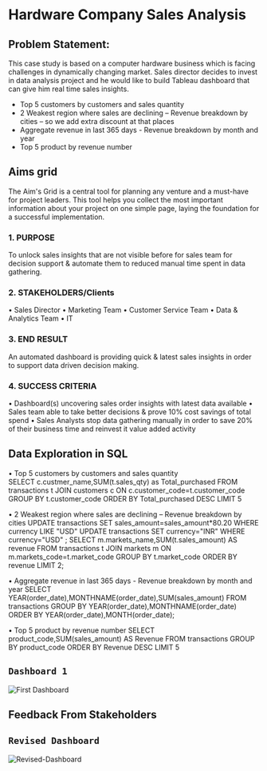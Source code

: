 # Hardware Company Sales Analysis

## Problem Statement:
This case study is based on a computer hardware business which is facing challenges in dynamically changing market. Sales director decides to invest in data analysis project and he would like to build Tableau dashboard that can give him real time sales insights.
-	Top 5 customers by customers and sales quantity 
-	2 Weakest region where sales are declining – Revenue  breakdown by cities – so we add extra discount at that places
-	Aggregate revenue in last 365 days - Revenue  breakdown by month and year 
-	Top 5 product by revenue number

## Aims grid
The Aim's Grid is a central tool for planning any venture and a must-have for project leaders. This tool helps you collect the most important information about your project on one simple page, laying the foundation for a successful implementation.

### 1. PURPOSE
To unlock sales insights that are not visible before for sales team for decision support & automate them to reduced manual time spent in data gathering.

### 2. STAKEHOLDERS/Clients
•	Sales Director
•	Marketing Team
•	Customer Service Team
•	Data & Analytics Team
•	IT

### 3. END RESULT
An automated dashboard is providing quick & latest sales insights in order to support data driven decision making. 

### 4. SUCCESS CRITERIA
•	Dashboard(s) uncovering sales order insights with latest data available
•	Sales team able to take better decisions & prove 10% cost savings of total spend
•	Sales Analysts stop data gathering manually in order to save 20% of their business time and reinvest it value added activity



## Data Exploration in SQL

•	Top 5 customers by customers and sales quantity  
SELECT c.custmer_name,SUM(t.sales_qty) as Total_purchased FROM transactions t JOIN customers c ON c.customer_code=t.customer_code GROUP BY t.customer_code ORDER BY Total_purchased DESC LIMIT 5

•	2 Weakest region where sales are declining – Revenue  breakdown by cities
UPDATE transactions  SET sales_amount=sales_amount*80.20   WHERE currency LIKE "USD"
UPDATE transactions SET currency="INR" WHERE currency="USD" ;
SELECT m.markets_name,SUM(t.sales_amount) AS revenue FROM transactions t JOIN markets m ON m.markets_code=t.market_code  GROUP BY t.market_code ORDER BY revenue LIMIT 2;


•	Aggregate revenue in last 365 days - Revenue  breakdown by month and year 
SELECT YEAR(order_date),MONTHNAME(order_date),SUM(sales_amount) FROM transactions GROUP BY YEAR(order_date),MONTHNAME(order_date) ORDER BY YEAR(order_date),MONTH(order_date); 

•	Top 5 product by revenue number
SELECT product_code,SUM(sales_amount) AS Revenue FROM transactions GROUP BY product_code ORDER BY Revenue DESC LIMIT 5





## `Dashboard 1`



![First Dashboard](https://user-images.githubusercontent.com/85899270/216389249-006d3f31-6b3d-43c2-927e-3bdcd9878f99.png)

 
## Feedback From Stakeholders




## `Revised Dashboard` 

![Revised-Dashboard](https://user-images.githubusercontent.com/85899270/216389293-f24c46eb-6bf4-4e26-9053-3de3a4ca96cd.png)

 

